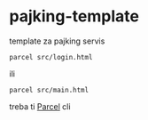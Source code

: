 # pajking-template
template za pajking servis

```
parcel src/login.html
```

ili

```
parcel src/main.html
````

treba ti [Parcel](https://parceljs.org/) cli
